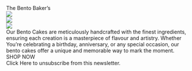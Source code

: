 <div className="EmailTemplate" style={{width: 744, height: 1169, position: 'relative', background: 'rgba(153.68, 215.69, 208.25, 0.30)', borderRadius: 15, overflow: 'hidden', border: '4px black solid'}}>
  <div className="Group4" style={{width: 744, height: 73, left: 0, top: 14, position: 'absolute'}}>
    <div className="TheBentoBakerS" style={{left: 245, top: 0, position: 'absolute', color: 'black', fontSize: 40, fontFamily: 'Fasthand', fontWeight: '400', wordWrap: 'break-word'}}>The Bento Baker’s</div>
    <div className="Line1" style={{width: 744, height: 0, left: 0, top: 73, position: 'absolute', border: '4px black solid'}}></div>
  </div>
  <div className="Group5" style={{width: 625, height: 710, left: 60, top: 115, position: 'absolute'}}>
    <div className="Group1" style={{width: 293, height: 273, left: 315, top: 0, position: 'absolute'}}>
      <div className="Rectangle1" style={{width: 293, height: 273, left: 0, top: 0, position: 'absolute', background: 'black'}} />
      <img className="Image1" style={{width: 231, height: 220, left: 31, top: 26, position: 'absolute'}} src="https://via.placeholder.com/231x220" />
    </div>
    <div className="Group3" style={{width: 357, height: 386, left: 0, top: 136, position: 'absolute'}}>
      <div className="Rectangle2" style={{width: 357, height: 386, left: 0, top: 0, position: 'absolute', background: 'black'}} />
      <img className="Image2" style={{width: 305, height: 330, left: 25, top: 28, position: 'absolute'}} src="https://via.placeholder.com/305x330" />
    </div>
    <div className="Group2" style={{width: 341, height: 343, left: 284, top: 367, position: 'absolute'}}>
      <div className="Rectangle3" style={{width: 341, height: 343, left: 0, top: 0, position: 'absolute', background: 'black'}}></div>
      <img className="Image3" style={{width: 293, height: 285, left: 24, top: 29, position: 'absolute'}} src="https://via.placeholder.com/293x285" />
    </div>
  </div>
  <div className="OurBentoCakesAreMeticulouslyHandcraftedWithTheFinestIngredientsEnsuringEachCreationIsAMasterpieceOfFlavourAndArtistryWhetherYouReCelebratingABirthdayAnniversaryOrAnySpecialOccasionOurBentoCakesOfferAUniqueAndMemorableWayToMarkTheMoment" style={{width: 702, left: 28, top: 841, position: 'absolute', color: 'black', fontSize: 28, fontFamily: 'Abhaya Libre SemiBold', fontWeight: '600', wordWrap: 'break-word'}}>Our Bento Cakes are meticulously handcrafted with the finest ingredients, ensuring each creation is a masterpiece of flavour and artistry. Whether You’re celebrating a birthday, anniversary, or any special occasion, our bento cakes offer a unique and memorable way to mark the moment.</div>
  <div className="Group6" style={{width: 145, height: 52, left: 296, top: 1015, position: 'absolute'}}>
    <div className="Rectangle4" style={{width: 145, height: 52, left: 0, top: 0, position: 'absolute', background: 'white', border: '1px black solid'}} />
    <div className="ShopNow" style={{left: 8, top: 12, position: 'absolute', color: 'black', fontSize: 26, fontFamily: 'Abhaya Libre ExtraBold', fontWeight: '800', wordWrap: 'break-word'}}>SHOP NOW</div>
  </div>
  <div className="Line2" style={{width: 744, height: 0, left: 0, top: 1085, position: 'absolute', border: '4px black solid'}}></div>
  <div className="ClickHereToUnsubscribeFromThisNewsletter" style={{left: 108, top: 1113, position: 'absolute'}}><span style="color: '#080E9A', fontSize: 28, fontFamily: 'Abhaya Libre SemiBold', fontWeight: '600', wordWrap: 'break-word'">Click Here </span><span style="color: 'black', fontSize: 28, fontFamily: 'Abhaya Libre SemiBold', fontWeight: '600', wordWrap: 'break-word'">to unsubscribe from this newsletter.</span><span style="color: '#080E9A', fontSize: 28, fontFamily: 'Abhaya Libre SemiBold', fontWeight: '600', wordWrap: 'break-word'"> </span></div>
</div>
